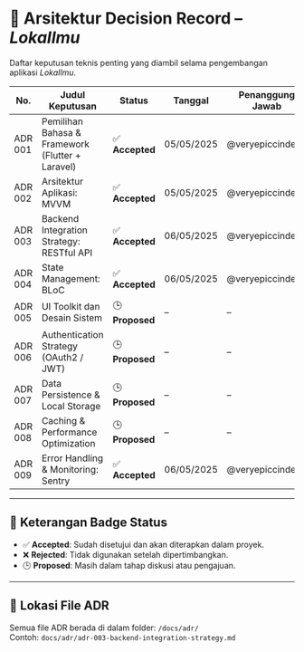 # 📘 Arsitektur Decision Record – *LokaIlmu*

Daftar keputusan teknis penting yang diambil selama pengembangan aplikasi *LokaIlmu*.

| No.     | Judul Keputusan                                   | Status          | Tanggal     | Penanggung Jawab     |
|---------|--------------------------------------------------|-----------------|-------------|-----------------------|
| ADR 001 | Pemilihan Bahasa & Framework (Flutter + Laravel) | ✅ **Accepted** | 05/05/2025  | @veryepiccindeed      |
| ADR 002 | Arsitektur Aplikasi: MVVM                        | ✅ **Accepted** | 05/05/2025  | @veryepiccindeed      |
| ADR 003 | Backend Integration Strategy: RESTful API        | ✅ **Accepted** | 06/05/2025  | @veryepiccindeed      |
| ADR 004 | State Management: BLoC                           | ✅ **Accepted** | 06/05/2025  | @veryepiccindeed      |
| ADR 005 | UI Toolkit dan Desain Sistem                     | 🕒 **Proposed** | –           | –                     |
| ADR 006 | Authentication Strategy (OAuth2 / JWT)           | 🕒 **Proposed** | –           | –                     |
| ADR 007 | Data Persistence & Local Storage                 | 🕒 **Proposed** | –           | –                     |
| ADR 008 | Caching & Performance Optimization               | 🕒 **Proposed** | –           | –                     |
| ADR 009 | Error Handling & Monitoring: Sentry              | ✅ **Accepted** | 06/05/2025  | @veryepiccindeed      |

---

## 🔖 Keterangan Badge Status
- ✅ **Accepted**: Sudah disetujui dan akan diterapkan dalam proyek.
- ❌ **Rejected**: Tidak digunakan setelah dipertimbangkan.
- 🕒 **Proposed**: Masih dalam tahap diskusi atau pengajuan.

---

## 📂 Lokasi File ADR
Semua file ADR berada di dalam folder: `/docs/adr/`  
Contoh: `docs/adr/adr-003-backend-integration-strategy.md`
